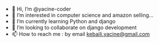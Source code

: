 - 👋 Hi, I’m @yacine-coder
- 👀 I’m interested in computer science and amazon selling...
- 🌱 I’m currently learning Python and django
- 💞️ I’m looking to collaborate on django development
- 📫 How to reach me : by email kebaili.yacine@gmail.com

<!---
yacine-coder/yacine-coder is a ✨ special ✨ repository because its `README.md` (this file) appears on your GitHub profile.
You can click the Preview link to take a look at your changes.
--->
